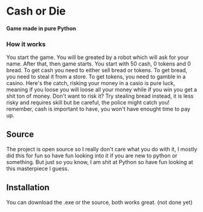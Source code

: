 # Cash or Die
#### Game made in pure Python

### How it works
You start the game. You will be greated by a robot which will ask for your name. After that, then game starts. You start with 50 cash, 0 tokens and 0 bread. To get cash you need to either sell bread or tokens. To get bread, you need to steal it from a store. To get tokens, you need to gamble in a casino. Here's the catch, risking your money in a casio is pure luck, meaning if you loose you will loose all your money while if you win you get a shit ton of money. Don't want to risk it? Try stealing bread instead, it is less risky and requires skill but be careful, the police might catch you! remember, cash is important to have, you won't have enought time to pay up.

## Source

The project is open source so I really don't care what you do with it, I mostly did this for fun so have fun looking into it if you are new to python or something. But just so you know, I am shit at Python so have fun looking at this masterpiece I guess.

## Installation

You can download the .exe or the source, both works great. (not done yet)
